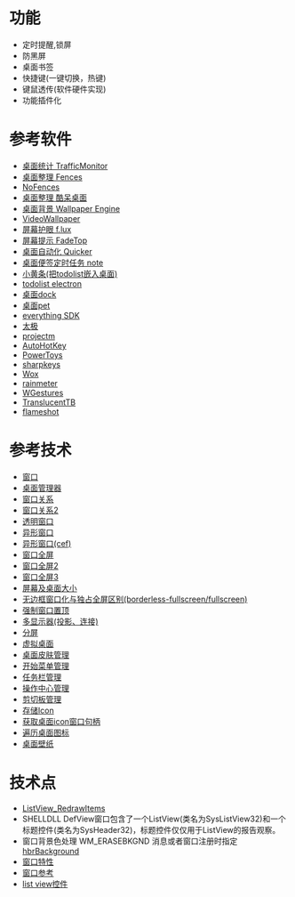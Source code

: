 功能
======
+ 定时提醒,锁屏
+ 防黑屏
+ 桌面书签
+ 快捷键(一键切换，热键)
+ 键鼠透传(软件硬件实现)
+ 功能插件化


参考软件
======
+ [桌面统计 TrafficMonitor](https://github.com/zhongyang219/TrafficMonitor)
+ [桌面整理 Fences](https://www.stardock.com/products/fences/)
+ [NoFences](https://github.com/Twometer/NoFences)
+ [桌面整理 酷呆桌面](https://github.com/coodesker/coodesker-desktop/releases)
+ [桌面背景 Wallpaper Engine](https://wallpaperengine.io/)
+ [VideoWallpaper](https://github.com/sotex/VideoWallpaper)
+ [屏幕护眼 f.lux](https://justgetflux.com/)
+ [屏幕提示 FadeTop](http://www.fadetop.com/)
+ [桌面自动化 Quicker](https://getquicker.net/)
+ [桌面便签定时任务 note](https://github.com/noahsai/note)
+ [小黄条(把todolist嵌入桌面)](https://www.yynote.cn/)
+ [todolist electron](https://github.com/xiajingren/xhznl-todo-list)
+ [桌面dock](https://github.com/craflin/bdock)
+ [桌面pet](https://github.com/zenghongtu/PPet)
+ [everything SDK](https://www.voidtools.com/zh-cn/support/everything/sdk/)
+ [太极](https://taichi.readthedocs.io/zh_CN/latest/hello.html)
+ [projectm](https://github.com/projectM-visualizer/projectm)
+ [AutoHotKey](https://wyagd001.github.io/zh-cn/docs/AutoHotkey.htm)
+ [PowerToys](https://github.com/microsoft/PowerToys)
+ [sharpkeys](https://github.com/randyrants/sharpkeys)
+ [Wox](https://github.com/Wox-launcher/Wox)
+ [rainmeter](https://github.com/rainmeter/rainmeter)
+ [WGestures](https://github.com/yingDev/WGestures)
+ [TranslucentTB](https://github.com/TranslucentTB/TranslucentTB)
+ [flameshot](https://github.com/flameshot-org/flameshot)


参考技术
======
+ [窗口](https://docs.microsoft.com/zh-cn/dotnet/desktop/wpf/app-development/wpf-windows-overview?view=netframeworkdesktop-4.8&viewFallbackFrom=netdesktop-5.0)
+ [桌面管理器](https://docs.microsoft.com/en-us/windows/win32/dwm/dwm-overview)
+ [窗口关系](https://blog.csdn.net/chenlycly/article/details/53350638)
+ [窗口关系2](https://www.cnblogs.com/kzang/archive/2012/10/01/2709354.html)
+ [透明窗口](https://github.com/walklang/uilib/issues/4)
+ [异形窗口](http://blog.sina.com.cn/s/blog_86f7b9c70101empn.html)
+ [异形窗口(cef)](https://sq.163yun.com/blog/article/214097332706783232)
+ [窗口全屏](https://devblogs.microsoft.com/oldnewthing/20100412-00/?p=14353)
+ [窗口全屏2](https://blog.csdn.net/puppet_master/article/details/42340555)
+ [窗口全屏3](https://github.com/tengge1/full-screen)
+ [屏幕及桌面大小](https://blog.csdn.net/jiangqin115/article/details/41775581)
+ [无边框窗口化与独占全屏区别(borderless-fullscreen/fullscreen)](https://new.qq.com/omn/20190705/20190705A0P5IG00.html)
+ [强制窗口置顶](https://bbs.csdn.net/topics/392390667)
+ [多显示器(投影、连接)](https://devblogs.microsoft.com/oldnewthing/20100412-00/?p=14353)
+ [分屏](https://sspai.com/post/43187)
+ [虚拟桌面](https://zhuanlan.zhihu.com/p/210353751)
+ [桌面皮肤管理](https://github.com/rainmeter/rainmeter)
+ [开始菜单管理](https://github.com/James231/Start-Menu-Manager)
+ [任务栏管理]()
+ [操作中心管理]()
+ [剪切板管理](https://github.com/hluk/CopyQ)
+ [存储Icon](https://www.codeproject.com/Articles/639486/Save-and-Restore-Icon-Positions-on-Desktop)
+ [获取桌面icon窗口句柄](https://blog.csdn.net/whatday/article/details/8714573)
+ [遍历桌面图标](https://blog.csdn.net/jiangqin115/article/details/46675215)
+ [桌面壁纸](http://suquark.github.io/lecture/2017/07/01/wallpaper_engine-DIY.html)



技术点
======
+ [ListView_RedrawItems ](https://docs.microsoft.com/en-us/windows/win32/api/commctrl/nf-commctrl-listview_redrawitems )
+ SHELLDLL DefView窗口包含了一个ListView(类名为SysListView32)和一个标题控件(类名为SysHeader32)，标题控件仅仅用于ListView的报告观察。
+ 窗口背景色处理 WM_ERASEBKGND 消息或者窗口注册时指定 [hbrBackground](https://docs.microsoft.com/en-us/windows/win32/api/winuser/ns-winuser-wndclassa)
+ [窗口特性](https://docs.microsoft.com/en-us/windows/win32/winmsg/window-features)
+ [窗口参考](https://docs.microsoft.com/en-us/windows/win32/winmsg/window-reference)
+ [list view控件](https://docs.microsoft.com/en-us/windows/win32/controls/list-view-control-reference)